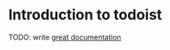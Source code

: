 # Introduction to todoist

TODO: write [great documentation](http://jacobian.org/writing/what-to-write/)
